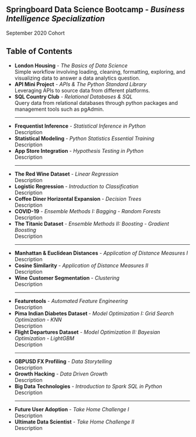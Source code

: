 <h2>Springboard Data Science Bootcamp - <i>Business Intelligence Specialization</i></h2>
September 2020 Cohort

<h2> Table of Contents </h2>
<ul>
  <li> <b>London Housing</b> - <i>The Basics of Data Science</i> <br /> Simple workflow involving loading, cleaning, formatting, exploring, and visualizing data to answer a data analytics question.</li>
  
  <li> <b>API Mini Project</b> - <i>APIs & The Python Standard Library</i> <br /> Leveraging APIs to source data from different platforms. </li>
  
  <li> <b>SQL Country Club</b> - <i>Relational Databases & SQL</i> <br /> Query data from relational databases through python packages and management tools such as pgAdmin. <hr> </li>
  
  <li> <b>Frequentist Inference</b> - <i>Statistical Inference in Python</i> <br /> Description </li>
   
  <li> <b>Statistical Modeling</b> - <i>Python Statistics Essential Training</i> <br /> Description </li>
  
  <li> <b>App Store Integration</b> - <i>Hypothesis Testing in Python</i> <br /> Description <hr></li>
  
  <li> <b>The Red Wine Dataset</b> - <i>Linear Regression</i> <br /> Description </li>
  
  <li> <b>Logistic Regression</b> - <i>Introduction to Classification</i> <br /> Description </li>
  
  <li> <b>Coffee Diner Horizontal Expansion</b> - <i>Decision Trees</i> <br /> Description </li>
  
  <li> <b>COVID-19</b> - <i>Ensemble Methods I: Bagging - Random Forests</i> <br /> Description </li>
  
  <li> <b>The Titanic Dataset</b> - <i>Ensemble Methods II: Boosting - Gradient Boosting </i> <br /> Description <hr></li>
  
  <li> <b>Manhattan & Euclidean Distances</b> - <i>Application of Distance Measures I</i> <br /> Description </li>
  
  <li> <b>Cosine Similarity</b> - <i>Application of Distance Measures II</i> <br /> Description </li>
  
  <li> <b>Wine Customer Segmentation</b> - <i>Clustering</i> <br /> Description <hr></li>
  
  <li> <b>Featuretools</b> - <i>Automated Feature Engineering</i> <br /> Description </li>
  
  <li> <b>Pima Indian Diabetes Dataset </b> - <i>Model Optimization I: Grid Search Optimization - KNN</i> <br /> Description</li>
  
  <li> <b>Flight Departures Dataset</b> - <i>Model Optimization II: Bayesian Optimization - LightGBM</i> <br /> Description <hr></li>
  
  <li> <b>GBPUSD FX Profiling</b> - <i>Data Storytelling</i> <br /> Description </li>
  
  <li> <b>Growth Hacking</b> - <i>Data Driven Growth</i> <br /> Description </li>
  
  <li> <b>Big Data Technologies</b> - <i>Introduction to Spark SQL in Python</i> <br /> Description <hr></li>
  
  <li> <b>Future User Adoption</b> - <i>Take Home Challenge I</i> <br /> Description </li>
  
  <li> <b>Ultimate Data Scientist</b> - <i>Take Home Challenge II</i> <br /> Description </li>



    













   
</ul>
